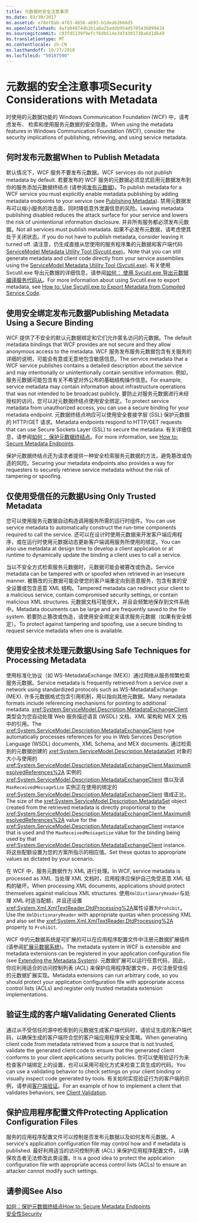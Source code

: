 ```yaml
---
title: 元数据的安全注意事项
ms.date: 03/30/2017
ms.assetid: e78ef8ab-4f63-4656-ab93-b1deab2666d5
ms.openlocfilehash: 4afa040744b1b1a8a25addb954d5785436899434
ms.sourcegitcommit: c93fd5139f9efcf6db514e3474301738a6d1d649
ms.translationtype: MT
ms.contentlocale: zh-CN
ms.lasthandoff: 10/27/2018
ms.locfileid: "50187590"
---
```

# <a name="security-considerations-with-metadata"></a><span data-ttu-id="b4ec2-102">元数据的安全注意事项</span><span class="sxs-lookup"><span data-stu-id="b4ec2-102">Security Considerations with Metadata</span></span>
<span data-ttu-id="b4ec2-103">时使用的元数据功能的 Windows Communication Foundation (WCF) 中，请考虑发布、 检索和使用服务元数据的安全隐患。</span><span class="sxs-lookup"><span data-stu-id="b4ec2-103">When using the metadata features in Windows Communication Foundation (WCF), consider the security implications of publishing, retrieving, and using service metadata.</span></span>  
  
## <a name="when-to-publish-metadata"></a><span data-ttu-id="b4ec2-104">何时发布元数据</span><span class="sxs-lookup"><span data-stu-id="b4ec2-104">When to Publish Metadata</span></span>  
 <span data-ttu-id="b4ec2-105">默认情况下，WCF 服务不要发布元数据。</span><span class="sxs-lookup"><span data-stu-id="b4ec2-105">WCF services do not publish metadata by default.</span></span> <span data-ttu-id="b4ec2-106">若要发布的 WCF 服务的元数据必须显式启用元数据发布到你的服务添加元数据终结点 (请参阅[发布元数据](../../../../docs/framework/wcf/feature-details/publishing-metadata.md))。</span><span class="sxs-lookup"><span data-stu-id="b4ec2-106">To publish metadata for a WCF service you must explicitly enable metadata publishing by adding metadata endpoints to your service (see [Publishing Metadata](../../../../docs/framework/wcf/feature-details/publishing-metadata.md)).</span></span> <span data-ttu-id="b4ec2-107">禁用元数据发布可以缩小服务的攻击面，同时降低意外泄漏信息的风险。</span><span class="sxs-lookup"><span data-stu-id="b4ec2-107">Leaving metadata publishing disabled reduces the attack surface for your service and lowers the risk of unintentional information disclosure.</span></span> <span data-ttu-id="b4ec2-108">并非所有服务都必须发布元数据。</span><span class="sxs-lookup"><span data-stu-id="b4ec2-108">Not all services must publish metadata.</span></span> <span data-ttu-id="b4ec2-109">如果不必发布元数据，请考虑使其处于关闭状态。</span><span class="sxs-lookup"><span data-stu-id="b4ec2-109">If you do not have to publish metadata, consider leaving it turned off.</span></span> <span data-ttu-id="b4ec2-110">请注意，仍生成直接从您使用的服务程序集的元数据和客户端代码[ServiceModel Metadata Utility Tool (Svcutil.exe)](../../../../docs/framework/wcf/servicemodel-metadata-utility-tool-svcutil-exe.md)。</span><span class="sxs-lookup"><span data-stu-id="b4ec2-110">Note that you can still generate metadata and client code directly from your service assemblies using the [ServiceModel Metadata Utility Tool (Svcutil.exe)](../../../../docs/framework/wcf/servicemodel-metadata-utility-tool-svcutil-exe.md).</span></span> <span data-ttu-id="b4ec2-111">有关使用 Svcutil.exe 导出元数据的详细信息，请参阅[如何： 使用 Svcutil.exe 导出元数据编译服务代码从](../../../../docs/framework/wcf/feature-details/how-to-use-svcutil-exe-to-export-metadata-from-compiled-service-code.md)。</span><span class="sxs-lookup"><span data-stu-id="b4ec2-111">For more information about using Svcutil.exe to export metadata, see [How to: Use Svcutil.exe to Export Metadata from Compiled Service Code](../../../../docs/framework/wcf/feature-details/how-to-use-svcutil-exe-to-export-metadata-from-compiled-service-code.md).</span></span>  
  
## <a name="publishing-metadata-using-a-secure-binding"></a><span data-ttu-id="b4ec2-112">使用安全绑定发布元数据</span><span class="sxs-lookup"><span data-stu-id="b4ec2-112">Publishing Metadata Using a Secure Binding</span></span>  
 <span data-ttu-id="b4ec2-113">WCF 提供了不安全的默认元数据绑定和它们允许匿名访问的元数据。</span><span class="sxs-lookup"><span data-stu-id="b4ec2-113">The default metadata bindings that WCF provides are not secure and they allow anonymous access to the metadata.</span></span> <span data-ttu-id="b4ec2-114">WCF 服务发布服务元数据包含有关服务的详细的说明，可能会有意或无意地包含敏感信息。</span><span class="sxs-lookup"><span data-stu-id="b4ec2-114">The service metadata that a WCF service publishes contains a detailed description about the service and may intentionally or unintentionally contain sensitive information.</span></span> <span data-ttu-id="b4ec2-115">例如，服务元数据可能包含有关不希望对外公布的基础结构操作信息。</span><span class="sxs-lookup"><span data-stu-id="b4ec2-115">For example, service metadata may contain information about infrastructure operations that was not intended to be broadcast publicly.</span></span> <span data-ttu-id="b4ec2-116">要防止对服务元数据进行未经授权的访问，您可以对元数据终结点使用安全绑定。</span><span class="sxs-lookup"><span data-stu-id="b4ec2-116">To protect service metadata from unauthorized access, you can use a secure binding for your metadata endpoint.</span></span> <span data-ttu-id="b4ec2-117">元数据终结点响应可以使用安全套接字层 (SSL) 保护元数据的 HTTP/GET 请求。</span><span class="sxs-lookup"><span data-stu-id="b4ec2-117">Metadata endpoints respond to HTTP/GET requests that can use Secure Sockets Layer (SSL) to secure the metadata.</span></span> <span data-ttu-id="b4ec2-118">有关详细信息，请参阅[如何： 保护元数据终结点](../../../../docs/framework/wcf/feature-details/how-to-secure-metadata-endpoints.md)。</span><span class="sxs-lookup"><span data-stu-id="b4ec2-118">For more information, see [How to: Secure Metadata Endpoints](../../../../docs/framework/wcf/feature-details/how-to-secure-metadata-endpoints.md).</span></span>  
  
 <span data-ttu-id="b4ec2-119">保护元数据终结点还为请求者提供一种安全检索服务元数据的方法，避免篡改或伪造的风险。</span><span class="sxs-lookup"><span data-stu-id="b4ec2-119">Securing your metadata endpoints also provides a way for requesters to securely retrieve service metadata without the risk of tampering or spoofing.</span></span>  
  
## <a name="using-only-trusted-metadata"></a><span data-ttu-id="b4ec2-120">仅使用受信任的元数据</span><span class="sxs-lookup"><span data-stu-id="b4ec2-120">Using Only Trusted Metadata</span></span>  
 <span data-ttu-id="b4ec2-121">您可以使用服务元数据自动构造调用服务所需的运行时组件。</span><span class="sxs-lookup"><span data-stu-id="b4ec2-121">You can use service metadata to automatically construct the run-time components required to call the service.</span></span> <span data-ttu-id="b4ec2-122">还可以在设计时使用元数据来开发客户端应用程序，或在运行时使用元数据动态更新客户端调用服务所使用的绑定。</span><span class="sxs-lookup"><span data-stu-id="b4ec2-122">You can also use metadata at design time to develop a client application or at runtime to dynamically update the binding a client uses to call a service.</span></span>  
  
 <span data-ttu-id="b4ec2-123">当以不安全方式检索服务元数据时，元数据可能会被篡改或伪造。</span><span class="sxs-lookup"><span data-stu-id="b4ec2-123">Service metadata can be tampered with or spoofed when retrieved in an insecure manner.</span></span> <span data-ttu-id="b4ec2-124">被篡改的元数据可能会使您的客户端重定向到恶意服务，包含有害的安全设置或包含恶意 XML 结构。</span><span class="sxs-lookup"><span data-stu-id="b4ec2-124">Tampered metadata can redirect your client to a malicious service, contain compromised security settings, or contain malicious XML structures.</span></span> <span data-ttu-id="b4ec2-125">元数据文档可能很大，并且会频繁地保存到文件系统中。</span><span class="sxs-lookup"><span data-stu-id="b4ec2-125">Metadata documents can be large and are frequently saved to the file system.</span></span> <span data-ttu-id="b4ec2-126">若要防止篡改或伪造，请使用安全绑定来请求服务元数据（如果有安全绑定）。</span><span class="sxs-lookup"><span data-stu-id="b4ec2-126">To protect against tampering and spoofing, use a secure binding to request service metadata when one is available.</span></span>  
  
## <a name="using-safe-techniques-for-processing-metadata"></a><span data-ttu-id="b4ec2-127">使用安全技术处理元数据</span><span class="sxs-lookup"><span data-stu-id="b4ec2-127">Using Safe Techniques for Processing Metadata</span></span>  
 <span data-ttu-id="b4ec2-128">使用标准化协议（如 WS-MetadataExchange (MEX)）通过网络从服务频繁检索服务元数据。</span><span class="sxs-lookup"><span data-stu-id="b4ec2-128">Service metadata is frequently retrieved from a service over a network using standardized protocols such as WS-MetadataExchange (MEX).</span></span> <span data-ttu-id="b4ec2-129">许多元数据格式包含引用机制，用以指向其他元数据。</span><span class="sxs-lookup"><span data-stu-id="b4ec2-129">Many metadata formats include referencing mechanisms for pointing to additional metadata.</span></span> <span data-ttu-id="b4ec2-130"><xref:System.ServiceModel.Description.MetadataExchangeClient> 类型会为您自动处理 Web 服务描述语言 (WSDL) 文档、XML 架构和 MEX 文档中的引用。</span><span class="sxs-lookup"><span data-stu-id="b4ec2-130">The <xref:System.ServiceModel.Description.MetadataExchangeClient> type automatically processes references for you in Web Services Description Language (WSDL) documents, XML Schema, and MEX documents.</span></span> <span data-ttu-id="b4ec2-131">通过检索到的元数据创建的 <xref:System.ServiceModel.Description.MetadataSet> 对象的大小与使用的 <xref:System.ServiceModel.Description.MetadataExchangeClient.MaximumResolvedReferences%2A> 实例的 <xref:System.ServiceModel.Description.MetadataExchangeClient> 值以及该 `MaxReceivedMessageSize` 实例正在使用的绑定的 <xref:System.ServiceModel.Description.MetadataExchangeClient> 值成正比。</span><span class="sxs-lookup"><span data-stu-id="b4ec2-131">The size of the <xref:System.ServiceModel.Description.MetadataSet> object created from the retrieved metadata is directly proportional to the <xref:System.ServiceModel.Description.MetadataExchangeClient.MaximumResolvedReferences%2A> value for the <xref:System.ServiceModel.Description.MetadataExchangeClient> instance that is used and the `MaxReceivedMessageSize` value for the binding being used by that <xref:System.ServiceModel.Description.MetadataExchangeClient> instance.</span></span> <span data-ttu-id="b4ec2-132">将这些配额设置为您的方案所指示的相应值。</span><span class="sxs-lookup"><span data-stu-id="b4ec2-132">Set these quotas to appropriate values as dictated by your scenario.</span></span>  
  
 <span data-ttu-id="b4ec2-133">在 WCF 中，服务元数据作为 XML 进行处理。</span><span class="sxs-lookup"><span data-stu-id="b4ec2-133">In WCF, service metadata is processed as XML.</span></span> <span data-ttu-id="b4ec2-134">当处理 XML 文档时，应用程序应保护自己免受恶意 XML 结构的破坏。</span><span class="sxs-lookup"><span data-stu-id="b4ec2-134">When processing XML documents, applications should protect themselves against malicious XML structures.</span></span> <span data-ttu-id="b4ec2-135">使用`XmlDictionaryReader`与处理 XML 时适当配额，并且还设置<xref:System.Xml.XmlTextReader.DtdProcessing%2A>属性设置为`Prohibit`。</span><span class="sxs-lookup"><span data-stu-id="b4ec2-135">Use the `XmlDictionaryReader` with appropriate quotas when processing XML and also set the <xref:System.Xml.XmlTextReader.DtdProcessing%2A> property to `Prohibit`.</span></span>  
  
 <span data-ttu-id="b4ec2-136">WCF 中的元数据系统是可扩展的可以在应用程序配置文件中注册元数据扩展插件 (请参阅[扩展元数据系统](../../../../docs/framework/wcf/extending/extending-the-metadata-system.md))。</span><span class="sxs-lookup"><span data-stu-id="b4ec2-136">The metadata system in WCF is extensible and metadata extensions can be registered in your application configuration file (see [Extending the Metadata System](../../../../docs/framework/wcf/extending/extending-the-metadata-system.md)).</span></span> <span data-ttu-id="b4ec2-137">元数据扩展可以运行任意代码，因此，你应利用适合的访问控制列表 (ACL) 来保护应用程序配置文件，并仅注册受信任的元数据扩展实现。</span><span class="sxs-lookup"><span data-stu-id="b4ec2-137">Metadata extensions can run arbitrary code, so you should protect your application configuration file with appropriate access control lists (ACLs) and register only trusted metadata extension implementations.</span></span>  
  
## <a name="validating-generated-clients"></a><span data-ttu-id="b4ec2-138">验证生成的客户端</span><span class="sxs-lookup"><span data-stu-id="b4ec2-138">Validating Generated Clients</span></span>  
 <span data-ttu-id="b4ec2-139">通过从不受信任的源中检索到的元数据生成客户端代码时，请验证生成的客户端代码，以确保生成的客户端符合您的客户端应用程序安全策略。</span><span class="sxs-lookup"><span data-stu-id="b4ec2-139">When generating client code from metadata retrieved from a source that is not trusted, validate the generated client code to ensure that the generated client conforms to your client applications security policies.</span></span> <span data-ttu-id="b4ec2-140">你可以使用验证行为来检查客户端绑定上的设置，也可以采用可视化方式来检查工具生成的代码。</span><span class="sxs-lookup"><span data-stu-id="b4ec2-140">You can use a validating behavior to check settings on your client binding or visually inspect code generated by tools.</span></span> <span data-ttu-id="b4ec2-141">有关如何实现验证行为的客户端的示例，请参阅[客户端验证](../../../../docs/framework/wcf/samples/client-validation.md)。</span><span class="sxs-lookup"><span data-stu-id="b4ec2-141">For an example of how to implement a client that validates behaviors, see [Client Validation](../../../../docs/framework/wcf/samples/client-validation.md).</span></span>  
  
## <a name="protecting-application-configuration-files"></a><span data-ttu-id="b4ec2-142">保护应用程序配置文件</span><span class="sxs-lookup"><span data-stu-id="b4ec2-142">Protecting Application Configuration Files</span></span>  
 <span data-ttu-id="b4ec2-143">服务的应用程序配置文件可以控制是否发布元数据以及如何发布元数据。</span><span class="sxs-lookup"><span data-stu-id="b4ec2-143">A service's application configuration file may control how and if metadata is published.</span></span> <span data-ttu-id="b4ec2-144">最好利用适当的访问控制列表 (ACL) 来保护应用程序配置文件，以确保攻击者无法修改此类设置。</span><span class="sxs-lookup"><span data-stu-id="b4ec2-144">It is a good idea to protect the application configuration file with appropriate access control lists (ACLs) to ensure an attacker cannot modify such settings.</span></span>  
  
## <a name="see-also"></a><span data-ttu-id="b4ec2-145">请参阅</span><span class="sxs-lookup"><span data-stu-id="b4ec2-145">See Also</span></span>  
 [<span data-ttu-id="b4ec2-146">如何：保护元数据终结点</span><span class="sxs-lookup"><span data-stu-id="b4ec2-146">How to: Secure Metadata Endpoints</span></span>](../../../../docs/framework/wcf/feature-details/how-to-secure-metadata-endpoints.md)  
 [<span data-ttu-id="b4ec2-147">安全性</span><span class="sxs-lookup"><span data-stu-id="b4ec2-147">Security</span></span>](../../../../docs/framework/wcf/feature-details/security.md)
